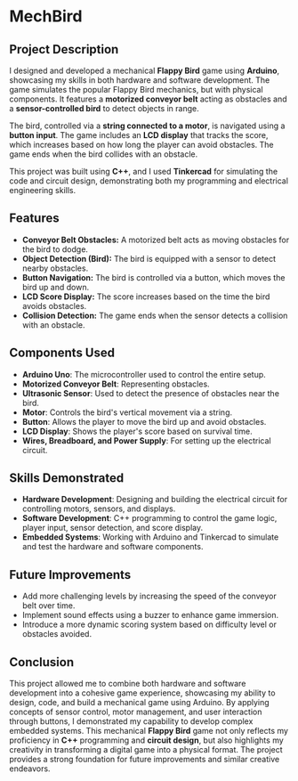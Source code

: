# MechBird

## Project Description
I designed and developed a mechanical **Flappy Bird** game using **Arduino**, showcasing my skills in both hardware and software development. The game simulates the popular Flappy Bird mechanics, but with physical components. It features a **motorized conveyor belt** acting as obstacles and a **sensor-controlled bird** to detect objects in range.

The bird, controlled via a **string connected to a motor**, is navigated using a **button input**. The game includes an **LCD display** that tracks the score, which increases based on how long the player can avoid obstacles. The game ends when the bird collides with an obstacle.

This project was built using **C++**, and I used **Tinkercad** for simulating the code and circuit design, demonstrating both my programming and electrical engineering skills.

## Features
- **Conveyor Belt Obstacles:** A motorized belt acts as moving obstacles for the bird to dodge.
- **Object Detection (Bird):** The bird is equipped with a sensor to detect nearby obstacles.
- **Button Navigation:** The bird is controlled via a button, which moves the bird up and down.
- **LCD Score Display:** The score increases based on the time the bird avoids obstacles.
- **Collision Detection:** The game ends when the sensor detects a collision with an obstacle.

## Components Used
- **Arduino Uno**: The microcontroller used to control the entire setup.
- **Motorized Conveyor Belt**: Representing obstacles.
- **Ultrasonic Sensor**: Used to detect the presence of obstacles near the bird.
- **Motor**: Controls the bird's vertical movement via a string.
- **Button**: Allows the player to move the bird up and avoid obstacles.
- **LCD Display**: Shows the player's score based on survival time.
- **Wires, Breadboard, and Power Supply**: For setting up the electrical circuit.

## Skills Demonstrated
- **Hardware Development**: Designing and building the electrical circuit for controlling motors, sensors, and displays.
- **Software Development**: C++ programming to control the game logic, player input, sensor detection, and score display.
- **Embedded Systems**: Working with Arduino and Tinkercad to simulate and test the hardware and software components.

## Future Improvements
- Add more challenging levels by increasing the speed of the conveyor belt over time.
- Implement sound effects using a buzzer to enhance game immersion.
- Introduce a more dynamic scoring system based on difficulty level or obstacles avoided.

## Conclusion
This project allowed me to combine both hardware and software development into a cohesive game experience, showcasing my ability to design, code, and build a mechanical game using Arduino. By applying concepts of sensor control, motor management, and user interaction through buttons, I demonstrated my capability to develop complex embedded systems. This mechanical **Flappy Bird** game not only reflects my proficiency in **C++** programming and **circuit design**, but also highlights my creativity in transforming a digital game into a physical format. The project provides a strong foundation for future improvements and similar creative endeavors.


